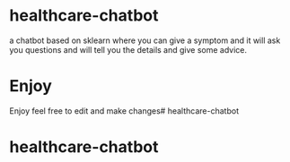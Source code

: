 # healthcare-chatbot
a chatbot based on sklearn where you can give a symptom and it will ask you questions and will tell you the details and give some advice.
 # Enjoy 
Enjoy feel free to edit and make changes# healthcare-chatbot
# healthcare-chatbot
